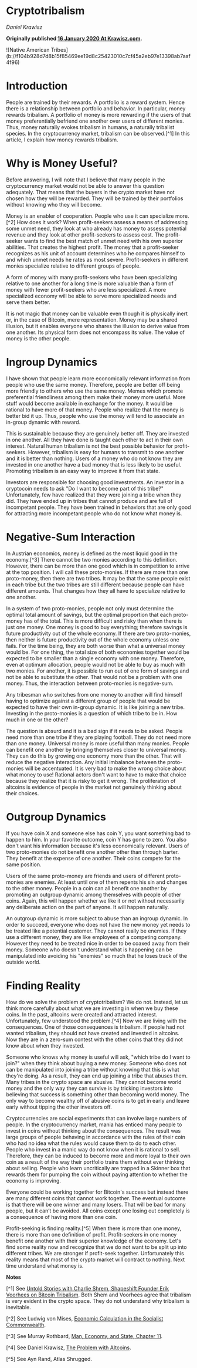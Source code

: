 # Cryptotribalism

_Daniel Krawisz_

**Originally published [16 January 2020 At Krawisz.com](http://krawisz.com/cryptotribalism).**

<div class="my-4 text-center">![Native American Tribes](b://f104b928d7d8b15f85469ee19d8c25423010c7cf45a2eb97e13398ab7aaf4f96)</div>


# Introduction

People are trained by their rewards. A portfolio is a reward system. Hence there is a relationship between portfolio and behavior. In particular, money rewards tribalism. A portfolio of money is more rewarding if the users of that money preferentially befriend one another over users of different monies. Thus, money naturally evokes tribalism in humans, a naturally tribalist species. In the cryptocurrency market, tribalism can be observed.[^1] In this article, I explain how money rewards tribalism.

# Why is Money Useful?

Before answering, I will note that I believe that many people in the cryptocurrency market would not be able to answer this question adequately. That means that the buyers in the crypto market have not chosen how they will be rewarded. They will be trained by their portfolios without knowing who they will become.

Money is an enabler of cooperation. People who use it can specialize more.[^2] How does it work? When profit-seekers assess a means of addressing some unmet need, they look at who already has money to assess potential revenue and they look at other profit-seekers to assess cost. The profit-seeker wants to find the best match of unmet need with his own superior abilities. That creates the highest profit. The money that a profit-seeker recognizes as his unit of account determines who he compares himself to and which unmet needs he rates as most severe. Profit-seekers in different monies specialize relative to different groups of people.

A form of money with many profit-seekers who have been specializing relative to one another for a long time is more valuable than a form of money with fewer profit-seekers who are less specialized. A more specialized economy will be able to serve more specialized needs and serve them better.

It is not magic that money can be valuable even though it is physically inert or, in the case of Bitcoin, mere representation. Money may be a shared illusion, but it enables everyone who shares the illusion to derive value from one another. Its physical form does not encompass its value. The value of money is the other people.

# Ingroup Dynamics

I have shown that people learn more economically relevant information from people who use the same money. Therefore, people are better off being more friendly to others who use the same money. Memes which promote preferential friendliness among them make their money more useful. More stuff would become available in exchange for the money. It would be rational to have more of that money. People who realize that the money is better bid it up. Thus, people who use the money will tend to associate an in-group dynamic with reward.

This is sustainable because they are genuinely better off. They are invested in one another. All they have done is taught each other to act in their own interest. Natural human tribalism is not the best possible behavior for profit-seekers. However, tribalism is easy for humans to transmit to one another and it is better than nothing. Users of a money who do not know they are invested in one another have a bad money that is less likely to be useful. Promoting tribalism is an easy way to improve it from that state.

Investors are responsible for choosing good investments. An investor in a cryptocoin needs to ask "Do I want to become part of this tribe?" Unfortunately, few have realized that they were joining a tribe when they did. They have ended up in tribes that cannot produce and are full of incompetant people. They have been trained in behaviors that are only good for attracting more incompetant people who do not know what money is.

# Negative-Sum Interaction

In Austrian economics, money is defined as the most liquid good in the economy.[^3] There cannot be two monies according to this definition. However, there can be more than one good which is in competition to arrive at the top position. I will call these proto-monies. If there are more than one proto-money, then there are two tribes. It may be that the same people exist in each tribe but the two tribes are still different because people can have different amounts. That changes how they all have to specialize relative to one another.

In a system of two proto-monies, people not only must determine the optimal total amount of savings, but the optimal proportion that each proto-money has of the total. This is more difficult and risky than when there is just one money. One money is good to buy everything; therefore savings is future productivity out of the whole economy. If there are two proto-monies, then neither is future productivity out of the whole economy unless one fails. For the time being, they are both worse than what a universal money would be. For one thing, the total size of both economies together would be expected to be smaller than a single economy with one money. Therefore, even at optimum allocation, people would not be able to buy as much with two monies. For another, it is possible to run out of one form of savings and not be able to substitute the other. That would not be a problem with one money. Thus, the interaction between proto-monies is negative-sum.

Any tribesman who switches from one money to another will find himself having to optimize against a different group of people that would be expected to have their own in-group dynamic. It is like joining a new tribe. Investing in the proto-monies is a question of which tribe to be in. How much in one or the other?

The question is absurd and it is a bad sign if it needs to be asked. People need more than one tribe if they are playing football. They do not need more than one money. Universal money is more useful than many monies. People can benefit one another by bringing themselves closer to universal money. They can do this by growing one economy more than the other. That will reduce the negative interaction. Any initial imbalance between the proto-monies will be accentuated. It is very bad to make the wrong choice about what money to use! Rational actors don't want to have to make that choice because they realize that it is risky to get it wrong. The proliferation of altcoins is evidence of people in the market not genuinely thinking about their choices.

# Outgroup Dynamics

If you have coin X and someone else has coin Y, you want something bad to happen to him. In your favorite outcome, coin Y has gone to zero. You also don't want his information because it's less economically relevant. Users of two proto-monies do not benefit one another other than through barter. They benefit at the expense of one another. Their coins compete for the same position.

Users of the same proto-money are friends and users of different proto-monies are enemies. At least until one of them repents his sin and changes to the other money. People in a coin can all benefit one another by promoting an outgroup dynamic among themselves with people of other coins. Again, this will happen whether we like it or not without necessarily any deliberate action on the part of anyone. It will happen naturally.

An outgroup dynamic is more subject to abuse than an ingroup dynamic. In order to succeed, everyone who does not have the new money yet needs to be treated like a potential customer. They cannot really be enemies. If they use a different money, they are like employees of a competing company. However they need to be treated nice in order to be coaxed away from their money. Someone who doesn't understand what is happening can be manipulated into avoiding his "enemies" so much that he loses track of the outside world.

# Finding Reality

How do we solve the problem of cryptotribalism? We do not. Instead, let us think more carefully about what we are investing in when we buy these coins. In the past, altcoins were created and attracted interest. Unfortunately, few understood the problem.[^4] Now we are living with the consequences. One of those consequences is tribalism. If people had not wanted tribalism, they should not have created and invested in altcoins. Now they are in a zero-sum contest with the other coins that they did not know about when they invested.

Someone who knows why money is useful will ask, "which tribe do I want to join?" when they think about buying a new money. Someone who does not can be manipulated into joining a tribe without knowing that this is what they're doing. As a result, they can end up joining a tribe that abuses them. Many tribes in the crypto space are abusive. They cannot become world money and the only way they can survive is by tricking investors into believing that success is something other than becoming world money. The only way to become wealthy off of abusive coins is to get in early and leave early without tipping the other investors off.

Cryptocurrencies are social experiments that can involve large numbers of people. In the cryptocurrency market, mania has enticed many people to invest in coins without thinking about the consequences. The result was large groups of people behaving in accordance with the rules of their coin who had no idea what the rules would cause them to do to each other. People who invest in a manic way do not know when it is rational to sell. Therefore, they can be induced to become more and more loyal to their own coin as a result of the way their portfolio trains them without ever thinking about selling. People who learn uncritically are trapped in a Skinner box that rewards them for pumping the coin without paying attention to whether the economy is improving.

Everyone could be working together for Bitcoin's success but instead there are many different coins that cannot work together. The eventual outcome is that there will be one winner and many losers. That will be bad for many people, but it can’t be avoided. All coins except one losing out completely is a consequence of having more than one coin.

Profit-seeking is finding reality.[^5] When there is more than one money, there is more than one definition of profit. Profit-seekers in one money benefit one another with their superior knowledge of the economy. Let's find some reality now and recognize that we do not want to be split up into different tribes. We are stronger if profit-seek together. Unfortunately this reality means that most of the crypto market will contract to nothing. Next time understand what money is.

**Notes**

[^1] See [Untold Stories with Charlie Shrem, Shapeshift Founder Erik Voorhees on Bitcoin Tribalism](https://cms.megaphone.fm/channel/untoldstories?selected=BWG3700126571). Both Shem and Voorhees agree that tribalism is very evident in the crypto space. They do not understand why tribalism is inevitable.

[^2] See Ludwig von Mises, [Economic Calculation in the Socialist Commonwealth](https://mises.org/library/economic-calculation-socialist-commonwealth).

[^3] See Murray Rothbard, [Man, Economy, and State, Chapter 11](https://mises.org/library/man-economy-and-state-power-and-market/html/c/271).

[^4] See Daniel Krawisz, [The Problem with Altcoins](https://nakamotostudies.org/literature/the-problem-with-altcoins/).

[^5] See Ayn Rand, Atlas Shrugged.
